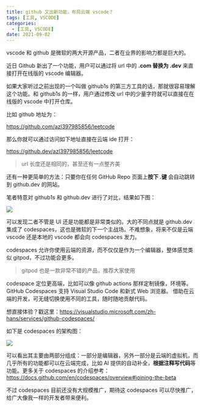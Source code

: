 ```yaml
---
title: github 又出新功能，布局云端 vscode？
tags: [工具, VSCODE]
categories:
  - [工具, VSCODE]
date: 2021-09-02
---
```


vscode 和 github 是微软的两大开源产品，二者在业界的影响力都是巨大的。

近日 Github 新出了一个功能，用户可以通过将 url 中的 **.com 替换为 .dev** 来直接打开在线版的 vscode 编辑器。

<!-- more -->

如果大家听过之前出现的一个叫做 github1s 的第三方工具的话，那就很容易理解这个功能。和 github1s 的一样，用户通过修改 url 中的少量字符就可以直接在在线版的 vscode 中打开仓库。

比如 github 地址为：

https://github.com/azl397985856/leetcode

那么你就可以通过访问如下地址直接在云端 ide 打开：

https://github.dev/azl397985856/leetcode

> url 长度还是相同的，甚至还有一点整齐美

还有一种更简单的方法：只要你在任何 GitHub Repo 页面上**按下 .键** 会自动跳转到 github.dev 的网站。

笔者特意对 github1s 和 github.dev 进行了对比，结果如下图：

![](https://p.ipic.vip/uqz7bx.jpg)

可以发现二者不管是 UI 还是功能都是非常类似的。大的不同点就是 github.dev 集成了 codespaces，这也是微软的下一个主战场。不难想象，将来不仅是云端 vscode 还是本地的 vscode 都会向 codespaces 发力。

codespaces 允许你使用云端的资源，而不仅仅是作为一个编辑器，整体感觉类似 gitpod，不过功能会更多。

> gitpod 也是一款非常不错的产品，推荐大家使用

codespace 定位更高端，比如可以像 github actions 那样定制镜像，环境等。GitHub Codespaces 支持 Visual Studio Code 和新式 Web 浏览器。 借助在云端的开发，可无缝切换使用不同的工具，随时随地贡献代码。

想直接体验？戳这里：https://visualstudio.microsoft.com/zh-hans/services/github-codespaces/

如下是 codespaces 的架构图：

![](https://p.ipic.vip/jp7lt6.jpg)

可以看出其主要由两部分组成：一部分是编辑器，另外一部分是云端的虚拟机，而几乎所有的功能都可以在云端完成，比如 AI 提供的自动补全，**根据注释写代码**等功能。更多关于 codespaces 的介绍参考：https://docs.github.com/en/codespaces/overview#joining-the-beta

不过 codespaces 目前还没有大规模推广，期待这 codespaces 可以尽快推广，给广大像我一样的开发者带来便利。
